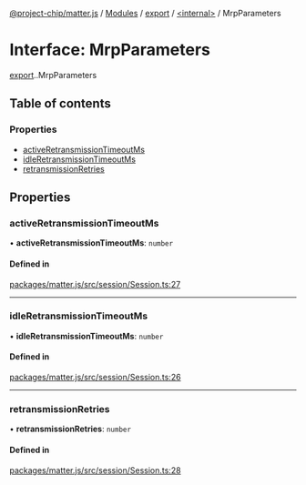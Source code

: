 [@project-chip/matter.js](../README.md) / [Modules](../modules.md) / [export](../modules/export.md) / [<internal\>](../modules/export._internal_.md) / MrpParameters

# Interface: MrpParameters

[export](../modules/export.md).[<internal>](../modules/export._internal_.md).MrpParameters

## Table of contents

### Properties

- [activeRetransmissionTimeoutMs](export._internal_.MrpParameters.md#activeretransmissiontimeoutms)
- [idleRetransmissionTimeoutMs](export._internal_.MrpParameters.md#idleretransmissiontimeoutms)
- [retransmissionRetries](export._internal_.MrpParameters.md#retransmissionretries)

## Properties

### activeRetransmissionTimeoutMs

• **activeRetransmissionTimeoutMs**: `number`

#### Defined in

[packages/matter.js/src/session/Session.ts:27](https://github.com/project-chip/matter.js/blob/b7330d72/packages/matter.js/src/session/Session.ts#L27)

___

### idleRetransmissionTimeoutMs

• **idleRetransmissionTimeoutMs**: `number`

#### Defined in

[packages/matter.js/src/session/Session.ts:26](https://github.com/project-chip/matter.js/blob/b7330d72/packages/matter.js/src/session/Session.ts#L26)

___

### retransmissionRetries

• **retransmissionRetries**: `number`

#### Defined in

[packages/matter.js/src/session/Session.ts:28](https://github.com/project-chip/matter.js/blob/b7330d72/packages/matter.js/src/session/Session.ts#L28)
